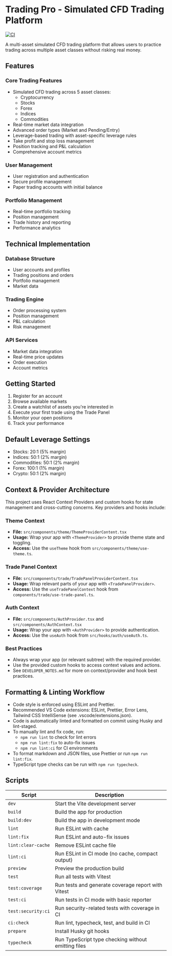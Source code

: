 <!--
1. For new code in this modern React/TypeScript Vite project, use Vitest as the test runner. It is fast, works well with modern tooling, and has a similar syntax to Jest.

2. All tests should be migrated to Vitest. Jest is no longer used in this project.
3. Always focus on one specific, actionable task at a time. Use only the immediate context (the open file, function, or explicit user comment) to generate code or test suggestions. Ignore unrelated action plan steps or project-wide goals unless explicitly asked.
-->

# Trading Pro - Simulated CFD Trading Platform

[![CI](https://github.com/Krishan-B/c-7066/actions/workflows/ci.yml/badge.svg)](https://github.com/Krishan-B/c-7066/actions/workflows/ci.yml)

A multi-asset simulated CFD trading platform that allows users to practice trading
across multiple asset classes without risking real money.

## Features

### Core Trading Features

- Simulated CFD trading across 5 asset classes:
  - Cryptocurrency
  - Stocks
  - Forex
  - Indices
  - Commodities
- Real-time market data integration
- Advanced order types (Market and Pending/Entry)
- Leverage-based trading with asset-specific leverage rules
- Take profit and stop loss management
- Position tracking and P&L calculation
- Comprehensive account metrics

### User Management

- User registration and authentication
- Secure profile management
- Paper trading accounts with initial balance

### Portfolio Management

- Real-time portfolio tracking
- Position management
- Trade history and reporting
- Performance analytics

## Technical Implementation

### Database Structure

- User accounts and profiles
- Trading positions and orders
- Portfolio management
- Market data

### Trading Engine

- Order processing system
- Position management
- P&L calculation
- Risk management

### API Services

- Market data integration
- Real-time price updates
- Order execution
- Account metrics

## Getting Started

1. Register for an account
2. Browse available markets
3. Create a watchlist of assets you're interested in
4. Execute your first trade using the Trade Panel
5. Monitor your open positions
6. Track your performance

## Default Leverage Settings

- Stocks: 20:1 (5% margin)
- Indices: 50:1 (2% margin)
- Commodities: 50:1 (2% margin)
- Forex: 100:1 (1% margin)
- Crypto: 50:1 (2% margin)

## Context & Provider Architecture

This project uses React Context Providers and custom hooks for state management and
cross-cutting concerns. Key providers and hooks include:

### Theme Context

- **File:** `src/components/theme/ThemeProviderContent.tsx`
- **Usage:** Wrap your app with `<ThemeProvider>` to provide theme state and toggling.
- **Access:** Use the `useTheme` hook from `src/components/theme/use-theme.ts`.

### Trade Panel Context

- **File:** `src/components/trade/TradePanelProviderContent.tsx`
- **Usage:** Wrap relevant parts of your app with `<TradePanelProvider>`.
- **Access:** Use the `useTradePanelContext` hook from `components/trade/use-trade-panel.ts`.

### Auth Context

- **File:** `src/components/AuthProvider.tsx` and `src/components/AuthContext.tsx`
- **Usage:** Wrap your app with `<AuthProvider>` to provide authentication.
- **Access:** Use the `useAuth` hook from `src/hooks/auth/useAuth.ts`.

### Best Practices

- Always wrap your app (or relevant subtree) with the required provider.
- Use the provided custom hooks to access context values and actions.
- See `DEVELOPER_NOTES.md` for more on context/provider and hook best practices.

## Formatting & Linting Workflow

- Code style is enforced using ESLint and Prettier.
- Recommended VS Code extensions: ESLint, Prettier, Error Lens, Tailwind CSS IntelliSense (see .vscode/extensions.json).
- Code is automatically linted and formatted on commit using Husky and lint-staged.
- To manually lint and fix code, run:
  - `npm run lint` to check for lint errors
  - `npm run lint:fix` to auto-fix issues
  - `npm run lint:ci` for CI environments
- To format markdown and JSON files, use Prettier or run `npm run lint:fix`.
- TypeScript type checks can be run with `npm run typecheck`.

## Scripts

| Script             | Description                                         |
| ------------------ | --------------------------------------------------- |
| `dev`              | Start the Vite development server                   |
| `build`            | Build the app for production                        |
| `build:dev`        | Build the app in development mode                   |
| `lint`             | Run ESLint with cache                               |
| `lint:fix`         | Run ESLint and auto-fix issues                      |
| `lint:clear-cache` | Remove ESLint cache file                            |
| `lint:ci`          | Run ESLint in CI mode (no cache, compact output)    |
| `preview`          | Preview the production build                        |
| `test`             | Run all tests with Vitest                           |
| `test:coverage`    | Run tests and generate coverage report with Vitest  |
| `test:ci`          | Run tests in CI mode with basic reporter            |
| `test:security:ci` | Run security-related tests with coverage in CI      |
| `ci:check`         | Run lint, typecheck, test, and build in CI          |
| `prepare`          | Install Husky git hooks                             |
| `typecheck`        | Run TypeScript type checking without emitting files |
